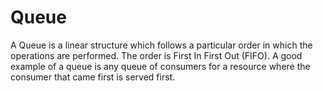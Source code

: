<h1>Queue</h1>

A Queue is a linear structure which follows a particular order in which the operations are performed. The order is First In First Out 
(FIFO). A good example of a queue is any queue of consumers for a resource where the consumer that came first is served first. 
